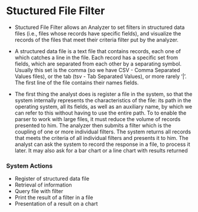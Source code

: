 # Stuctured File Filter

- Stuctured File Filter allows an Analyzer to set filters in structured data files (i.e., files whose records have specific fields), and visualize the records of the files that meet their criteria filter put by the analyzer.

- A structured data file is a text file that contains records, each one of which catches a line in the file. Each record has a specific set from fields, which are separated from each other by a separating symbol. Usually this set is the comma (so we have CSV - Comma Separated Values files), or the tab (tsv - Tab Separated Values), or more rarely ‘|’. The first line of the file contains their names fields.

- The first thing the analyst does is register a file in the system, so that the system internally represents the characteristics of the file: its path in the operating system, all its fields, as well as an auxiliary name, by which we can refer to this without having to use the entire path. To to enable the parser to work with large files, it must reduce the volume of records presented to him. The analyzer then submits a filter which is the coupling of one or more individual filters. The system returns all records that meets the criteria of all individual filters and presents it to him. The analyst can ask the system to record the response in a file, to process it later. It may also ask for a bar chart or a line chart with results returned

### System Actions

- Register of structured data file
- Retrieval of information
- Query file with filter
- Print the result of a filter in a file
- Presentation of a result on a chart
